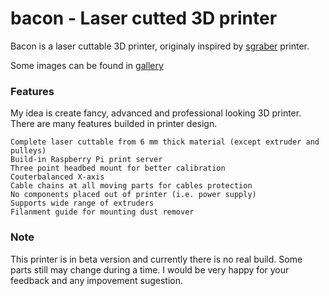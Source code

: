 # bacon - Laser cutted 3D printer

Bacon is a laser cuttable 3D printer, originaly inspired by [sgraber](https://github.com/sgraber) printer.

Some images can be found in [gallery](https://plus.google.com/photos/114469468674423850579/albums/5955138559629498817)

### Features

My idea is create fancy, advanced and professional looking 3D printer. There are
many features builded in printer design.

    Complete laser cuttable from 6 mm thick material (except extruder and pulleys)
    Build-in Raspberry Pi print server
    Three point headbed mount for better calibration
    Couterbalanced X-axis
    Cable chains at all moving parts for cables protection
    No components placed out of printer (i.e. power supply)
    Supports wide range of extruders
    Filanment guide for mounting dust remover

### Note
   
This printer is in beta version and currently there is no real build. Some parts
still may change during a time. I would be very happy for your feedback and any
impovement sugestion.
